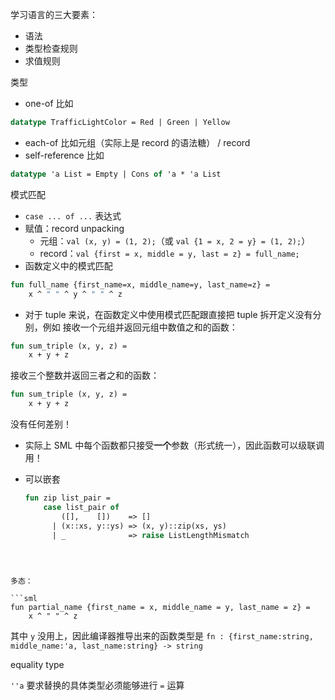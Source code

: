 学习语言的三大要素：

- 语法
- 类型检查规则
- 求值规则



类型

- one-of 比如
```sml
datatype TrafficLightColor = Red | Green | Yellow
```
- each-of 比如元组（实际上是 record 的语法糖） / record
- self-reference 比如
```sml
datatype 'a List = Empty | Cons of 'a * 'a List
```



模式匹配
 
 
- `case ... of ...` 表达式
- 赋值：record unpacking
  - 元组：`val (x, y) = (1, 2);`（或 `val {1 = x, 2 = y} = (1, 2);`）
  - record：`val {first = x, middle = y, last = z} = full_name;`
- 函数定义中的模式匹配
```sml
fun full_name {first_name=x, middle_name=y, last_name=z} = 
    x ^ " " ^ y ^ " " ^ z
```
  - 对于 tuple 来说，在函数定义中使用模式匹配跟直接把 tuple 拆开定义没有分别，例如
  接收一个元组并返回元组中数值之和的函数：
  ```sml
  fun sum_triple (x, y, z) =
      x + y + z
  ```
  接收三个整数并返回三者之和的函数：
  ```sml
  fun sum_triple (x, y, z) =
      x + y + z
  ```
  没有任何差别！
  - 实际上 SML 中每个函数都只接受**一个**参数（形式统一），因此函数可以级联调用！

- 可以嵌套
  ```sml
  fun zip list_pair = 
      case list_pair of
          ([],    [])    => []
        | (x::xs, y::ys) => (x, y)::zip(xs, ys)
        | _              => raise ListLengthMismatch
```



多态：

```sml
fun partial_name {first_name = x, middle_name = y, last_name = z} = 
    x ^ " " ^ z
```

其中 `y` 没用上，因此编译器推导出来的函数类型是 `fn : {first_name:string, middle_name:'a, last_name:string} -> string`



equality type

`''a` 要求替换的具体类型必须能够进行 `=` 运算

